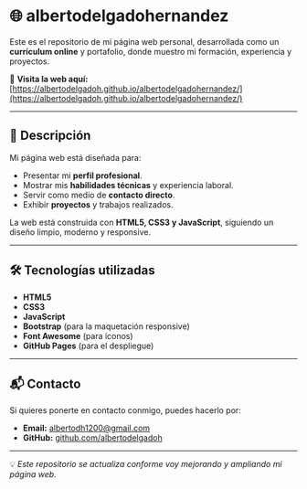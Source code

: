 # 🌐 albertodelgadohernandez

Este es el repositorio de mi página web personal, desarrollada como un **currículum online** y portafolio, donde muestro mi formación, experiencia y proyectos.

🔗 **Visita la web aquí:** [https://albertodelgadoh.github.io/albertodelgadohernandez/](https://albertodelgadoh.github.io/albertodelgadohernandez/)

---

## 📄 Descripción

Mi página web está diseñada para:

- Presentar mi **perfil profesional**.
- Mostrar mis **habilidades técnicas** y experiencia laboral.
- Servir como medio de **contacto directo**.
- Exhibir **proyectos** y trabajos realizados.

La web está construida con **HTML5, CSS3 y JavaScript**, siguiendo un diseño limpio, moderno y responsive.

---

## 🛠️ Tecnologías utilizadas

- **HTML5**
- **CSS3**
- **JavaScript**
- **Bootstrap** (para la maquetación responsive)
- **Font Awesome** (para iconos)
- **GitHub Pages** (para el despliegue)

---

## 📬 Contacto

Si quieres ponerte en contacto conmigo, puedes hacerlo por:

- **Email:** [albertodh1200@gmail.com](mailto:albertodh1200@gmail.com)
- **GitHub:** [github.com/albertodelgadoh](https://github.com/albertodelgadoh)

---

💡 *Este repositorio se actualiza conforme voy mejorando y ampliando mi página web.*
